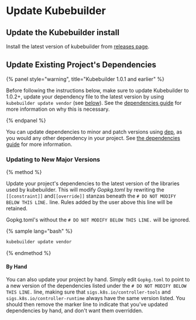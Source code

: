 # Update Kubebuilder

## Update the Kubebuilder install

Install the latest version of kubebuilder from [releases page](https://github.com/kubernetes-sigs/kubebuilder/releases).

## Update Existing Project's Dependencies

{% panel style="warning", title="Kubebuilder 1.0.1 and earlier" %}

Before following the instructions below, make sure to update Kubebuilder
to 1.0.2+, update your dependency file to the latest version by using
`kubebuilder update vendor` (see
[below](#updating-to-new-major-versions)). See the [dependencies
guide](./dependencies.md) for more information on why this is necessary.

{% endpanel %}

You can update dependencies to minor and patch versions using
[dep](https://golang.github.io/dep/), as you would any other dependency in
your project.  See [the dependencies
guide](./dependencies.md#updating-existing-dependencies) for more
information.

### Updating to New Major Versions

{% method %}

Update your project's dependencies to the latest version of the libraries used by kubebuilder.  This
will modify *Gopkg.toml* by rewriting the `[[constraint]]` and`[[override]]` stanzas beneath the
`# DO NOT MODIFY BELOW THIS LINE.` line.  Rules added by the user above this line will be retained.

Gopkg.toml's without the `# DO NOT MODIFY BELOW THIS LINE.` will be ignored.

{% sample lang="bash" %}
```bash
kubebuilder update vendor
```
{% endmethod %}

#### By Hand

You can also update your project by hand.  Simply edit `Gopkg.toml` to
point to a new version of the dependencies listed under the `# DO NOT
MODIFY BELOW THIS LINE.` line, making sure that
`sigs.k8s.io/controller-tools` and `sigs.k8s.io/controller-runtime` always
have the same version listed.  You should then remove the marker line to
indicate that you've updated dependencies by hand, and don't want them
overridden.
